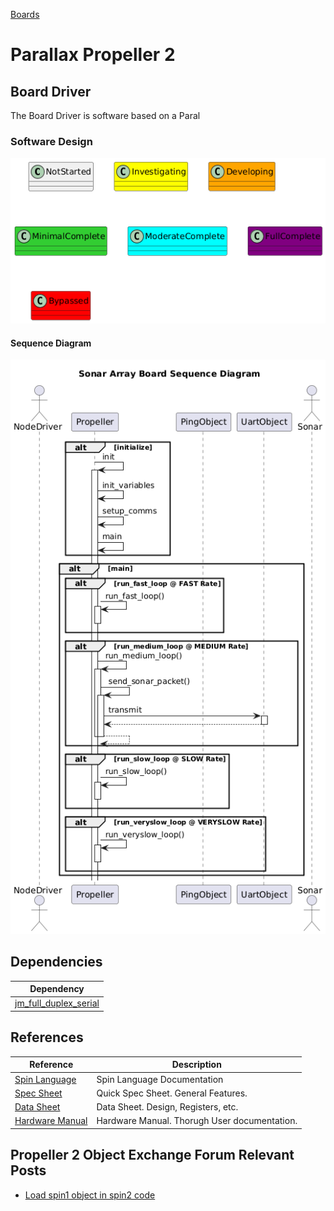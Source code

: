 [Boards](../Boards.md)

# Parallax Propeller 2

## Board Driver
The Board Driver is software based on a Paral

### Software Design
![](../../output/Legend.png)

#### Sequence Diagram
![](../../../boards/SonarArrayBoard/doc/output/SonarArrayBoardSequenceDiagram.png)

## Dependencies

|Dependency                                                                                                                     |
| --- |
| [jm_full_duplex_serial](https://github.com/parallaxinc/propeller/tree/master/libraries/community/p2/All/jm_full_duplex_serial) |

## References
| Reference                                                        | Description                                   |
| --- | --- |
| [Spin Language](../../LiteratureReview/ref/Propeller2/ProgrammingLanguage/Parallax%20Spin2%20Documentation%20v50.pdf)  | Spin Language Documentation                   |  |
| [Spec Sheet](../../LiteratureReview/ref/Propeller2/Hardware/P2X8C4M64P_Propeller-2-Spec-Sheet_20211013.pdf) | Quick Spec Sheet.  General Features.          |
| [Data Sheet](../../LiteratureReview/ref/Propeller2/Hardware/Propeller2-P2X8C4M64P-Datasheet-20221101.pdf) | Data Sheet.  Design, Registers, etc.          |
| [Hardware Manual](../../LiteratureReview/ref/Propeller2/Hardware/Propeller-2-Hardware-Manual-20221101.pdf) | Hardware Manual.  Thorugh User documentation. |

## Propeller 2 Object Exchange Forum Relevant Posts 
- [Load spin1 object in spin2 code](https://forums.parallax.com/discussion/176154/possible-to-load-a-spin1-object-in-a-spin2-top-level-object#latest)